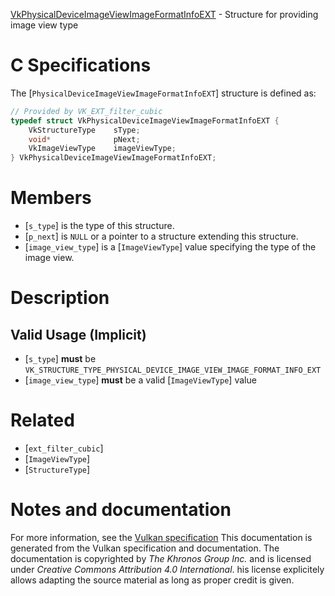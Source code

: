 [VkPhysicalDeviceImageViewImageFormatInfoEXT](https://www.khronos.org/registry/vulkan/specs/1.3-extensions/man/html/VkPhysicalDeviceImageViewImageFormatInfoEXT.html) - Structure for providing image view type

# C Specifications
The [`PhysicalDeviceImageViewImageFormatInfoEXT`] structure is defined
as:
```c
// Provided by VK_EXT_filter_cubic
typedef struct VkPhysicalDeviceImageViewImageFormatInfoEXT {
    VkStructureType    sType;
    void*              pNext;
    VkImageViewType    imageViewType;
} VkPhysicalDeviceImageViewImageFormatInfoEXT;
```

# Members
- [`s_type`] is the type of this structure.
- [`p_next`] is `NULL` or a pointer to a structure extending this structure.
- [`image_view_type`] is a [`ImageViewType`] value specifying the type of the image view.

# Description
## Valid Usage (Implicit)
-  [`s_type`] **must**  be `VK_STRUCTURE_TYPE_PHYSICAL_DEVICE_IMAGE_VIEW_IMAGE_FORMAT_INFO_EXT`
-  [`image_view_type`] **must**  be a valid [`ImageViewType`] value

# Related
- [`ext_filter_cubic`]
- [`ImageViewType`]
- [`StructureType`]

# Notes and documentation
For more information, see the [Vulkan specification](https://www.khronos.org/registry/vulkan/specs/1.3-extensions/html/vkspec.html)
This documentation is generated from the Vulkan specification and documentation.
The documentation is copyrighted by *The Khronos Group Inc.* and is licensed under *Creative Commons Attribution 4.0 International*.
his license explicitely allows adapting the source material as long as proper credit is given.
        